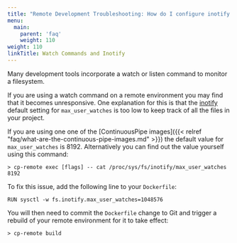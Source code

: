 ```yaml
---
title: "Remote Development Troubleshooting: How do I configure inotify for development tool watch commands?"
menu:
  main:
    parent: 'faq'
    weight: 110
weight: 110
linkTitle: Watch Commands and Inotify
---
```


Many development tools incorporate a watch or listen command to monitor a filesystem. 

If you are using a watch command on a remote environment you may find that it becomes unresponsive. One explanation for this is that the [inotify](https://en.wikipedia.org/wiki/Inotify) default setting for `max_user_watches` is too low to keep track of all the files in your project.

If you are using one one of the [ContinuousPipe images]({{< relref "faq/what-are-the-continuous-pipe-images.md" >}}) the default value for `max_user_watches` is 8192. Alternatively you can find out the value yourself using this command:

```text
> cp-remote exec [flags] -- cat /proc/sys/fs/inotify/max_user_watches
8192
```

To fix this issue, add the following line to your `Dockerfile`:


```docker
RUN sysctl -w fs.inotify.max_user_watches=1048576
```

You will then need to commit the `Dockerfile` change to Git and trigger a rebuild of your remote environment for it to take effect:

```text
> cp-remote build
```